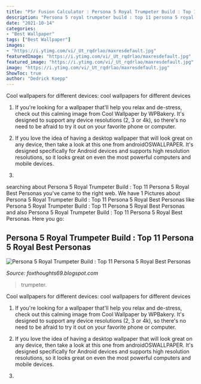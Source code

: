 ```yaml
---
title: "P5r Fusion Calculator : Persona 5 Royal Trumpeter Build : Top 11 Persona 5 Royal Best Personas"
description: "Persona 5 royal trumpeter build : top 11 persona 5 royal best personas"
date: "2021-10-14"
categories:
- "Best Wallpaper"
tags: ["Best Wallpaper"]
images:
- "https://i.ytimg.com/vi/_Ut_rqdrlao/maxresdefault.jpg"
featuredImage: "https://i.ytimg.com/vi/_Ut_rqdrlao/maxresdefault.jpg"
featured_image: "https://i.ytimg.com/vi/_Ut_rqdrlao/maxresdefault.jpg"
image: "https://i.ytimg.com/vi/_Ut_rqdrlao/maxresdefault.jpg"
ShowToc: true
author: "Dedrick Koepp"
---
```



Cool wallpapers for different devices:
cool wallpapers for different devices 

1. If you're looking for a wallpaper that'll help you relax and de-stress, check out this calming image from Cool Wallpaper by WPBakery. It's designed to support any device resolutions (2, 3 or 4k), so there's no need to be afraid to try it out on your favorite phone or computer.

2. If you love the idea of having a desktop wallpaper that will look great on any device, then take a look at this one from androidOSWALLPAPER. It's designed specifically for Android devices and supports high resolution resolutions, so it looks great on even the most powerful computers and mobile devices.

3.

	

		
searching about Persona 5 Royal Trumpeter Build : Top 11 Persona 5 Royal Best Personas you've came to the right web. We have 1 Pictures about Persona 5 Royal Trumpeter Build : Top 11 Persona 5 Royal Best Personas like Persona 5 Royal Trumpeter Build : Top 11 Persona 5 Royal Best Personas and also Persona 5 Royal Trumpeter Build : Top 11 Persona 5 Royal Best Personas. Here you go:
		
    
## Persona 5 Royal Trumpeter Build : Top 11 Persona 5 Royal Best Personas

<img loading=lazy src="https://i.ytimg.com/vi/_Ut_rqdrlao/maxresdefault.jpg" onerror="this.onerror=null;this.src='https://tse4.mm.bing.net/th?id=OIP.ddQjOBgqcKgfLH02wiaoRQHaEK&amp;pid=15.1';" alt="Persona 5 Royal Trumpeter Build : Top 11 Persona 5 Royal Best Personas">

_Source: foxthoughts69.blogspot.com_

>trumpeter. 

	

Cool wallpapers for different devices:
cool wallpapers for different devices 

1. If you're looking for a wallpaper that'll help you relax and de-stress, check out this calming image from Cool Wallpaper by WPBakery. It's designed to support any device resolutions (2, 3 or 4k), so there's no need to be afraid to try it out on your favorite phone or computer.

2. If you love the idea of having a desktop wallpaper that will look great on any device, then take a look at this one from androidOSWALLPAPER. It's designed specifically for Android devices and supports high resolution resolutions, so it looks great on even the most powerful computers and mobile devices.

3.

